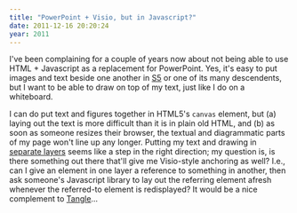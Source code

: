```yaml
---
title: "PowerPoint + Visio, but in Javascript?"
date: 2011-12-16 20:20:24
year: 2011
---
```

I've been complaining for a couple of years now about not being able to use HTML + Javascript as a replacement for PowerPoint. Yes, it's easy to put images and text beside one another in <a href="http://meyerweb.com/eric/tools/s5/">S5</a> or one of its many descendents, but I want to be able to draw on top of my text, just like I do on a whiteboard.

I can do put text and figures together in HTML5's <code>canvas</code> element, but (a) laying out the text is more difficult than it is in plain old HTML, and (b) as soon as someone resizes their browser, the textual and diagrammatic parts of my page won't line up any longer. Putting my text and drawing in <a href="http://html5.litten.com/using-multiple-html5-canvases-as-layers/">separate layers</a> seems like a step in the right direction; my question is, is there something out there that'll give me Visio-style anchoring as well? I.e., can I give an element in one layer a reference to something in another, then ask someone's Javascript library to lay out the referring element afresh whenever the referred-to element is redisplayed? It would be a nice complement to <a href="http://worrydream.com/Tangle/">Tangle</a>…
